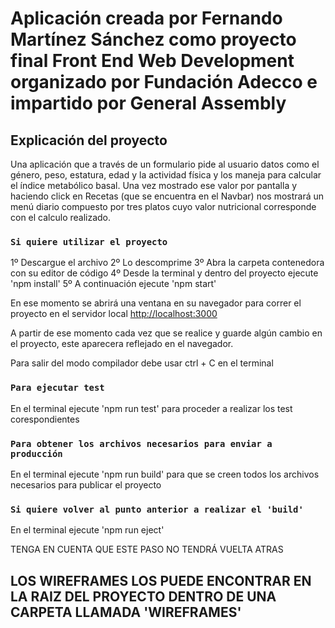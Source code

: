 # Aplicación creada por Fernando Martínez Sánchez como proyecto final Front End Web Development organizado por Fundación Adecco e impartido por General Assembly

## Explicación del proyecto

Una aplicación que a través de un formulario pide al usuario
datos como el género, peso, estatura, edad y la actividad física
y los maneja para calcular el índice metabólico basal.
Una vez mostrado ese valor por pantalla y haciendo click en Recetas
(que se encuentra en el Navbar)
nos mostrará un menú diario compuesto por tres platos cuyo valor nutricional
corresponde con el calculo realizado.

### `Si quiere utilizar el proyecto`

1º Descargue el archivo
2º Lo descomprime
3º Abra la carpeta contenedora con su editor de código
4º Desde la terminal y dentro del proyecto ejecute 'npm install'
5º A continuación ejecute 'npm start'

En ese momento se abrirá una ventana en su navegador
para correr el proyecto en el servidor local
[http://localhost:3000](http://localhost:3000)

A partir de ese momento cada vez que se realice y guarde algún
cambio en el proyecto, este aparecera reflejado en el navegador.

Para salir del modo compilador debe usar ctrl + C en el terminal

### `Para ejecutar test`

En el terminal ejecute 'npm run test' para proceder a realizar los test corespondientes


### `Para obtener los archivos necesarios para enviar a producción`

En el terminal ejecute 'npm run build' para que se creen todos los archivos necesarios para publicar el proyecto


### `Si quiere volver al punto anterior a realizar el 'build'`

En el terminal ejecute 'npm run eject'

TENGA EN CUENTA QUE ESTE PASO NO TENDRÁ VUELTA ATRAS

## LOS WIREFRAMES LOS PUEDE ENCONTRAR EN LA RAIZ DEL PROYECTO DENTRO DE UNA CARPETA LLAMADA 'WIREFRAMES'